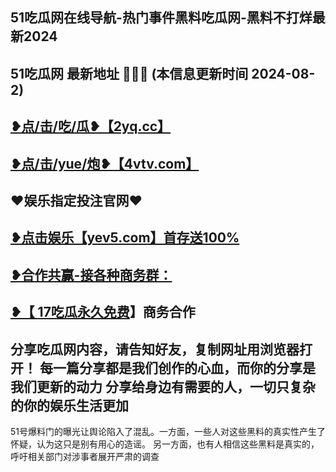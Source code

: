 51吃瓜网在线导航-热门事件黑料吃瓜网-黑料不打烊最新2024
 -------------------------------------
51吃瓜网 最新地址 🍉🍉🍉 (本信息更新时间 2024-08-2)
-----------------------------------------
<a href="https://2yq.cc">❥点/击/吃/瓜❥【2yq.cc】</a>
-----------------------------------------
<a href="https://4vtv.com">❥点/击/yue/炮❥【4vtv.com】</a> 
-----------------------------------------
♥️娱乐指定投注官网♥️
-----------------------------------------
<a href="https://yev5.com ">❥点击娱乐【yev5.com】首存送100%
 -------------------------------------
❥合作共赢-接各种商务群：
 -------------------------------------
❥【 <a href="https://t.me/GM_51cg1">17吃瓜永久免费</a>】商务合作
 -------------------------------------
分享吃瓜网内容，请告知好友，复制网址用浏览器打开！ 每一篇分享都是我们创作的心血，而你的分享是我们更新的动力
分享给身边有需要的人，一切只复杂的你的娱乐生活更加
 ------------------------------------
51号爆料门的曝光让舆论陷入了混乱。一方面，一些人对这些黑料的真实性产生了怀疑，认为这只是别有用心的造谣。
另一方面，也有人相信这些黑料是真实的，呼吁相关部门对涉事者展开严肃的调查
